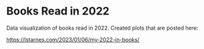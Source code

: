 # Books Read in 2022

Data visualization of books read in 2022. Created plots that are posted here:

https://lstarnes.com/2023/01/06/my-2022-in-books/
